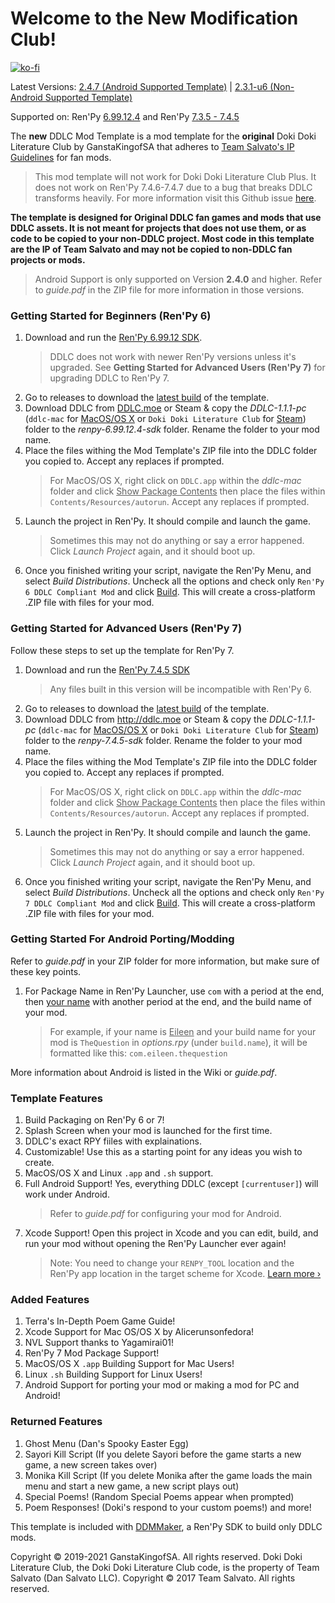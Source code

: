 # Welcome to the New Modification Club!

[![ko-fi](https://www.ko-fi.com/img/githubbutton_sm.svg)](https://ko-fi.com/K3K22K8SU)

Latest Versions: [2.4.7 (Android Supported Template)](https://github.com/GanstaKingofSA/DDLCModTemplate2.0/releases/2.4.7) | [2.3.1-u6 (Non-Android Supported Template)](https://github.com/GanstaKingofSA/DDLCModTemplate2.0/releases/2.3.1-u6)

Supported on: Ren'Py <u>6.99.12.4</u> and Ren'Py <u>7.3.5 - 7.4.5</u>

The **new** DDLC Mod Template is a mod template for the **original** Doki Doki Literature Club by GanstaKingofSA that adheres to [Team Salvato's IP Guidelines](http://teamsalvato.com/ip-guidelines/) for fan mods.
> This mod template will not work for Doki Doki Literature Club Plus. It does not work on Ren'Py 7.4.6-7.4.7 due to a bug that breaks DDLC transforms heavily. For more information visit this Github issue [here](https://github.com/renpy/renpy/issues/2860).

**The template is designed for Original DDLC fan games and mods that use DDLC assets. 
It is not meant for projects that does not use them, or as code to be copied to your non-DDLC project. 
Most code in this template are the IP of Team Salvato and may not be copied to non-DDLC fan projects or mods.**

> Android Support is only supported on Version **2.4.0** and higher. Refer to *guide.pdf* in the ZIP file for more information in those versions.

### Getting Started for Beginners (Ren'Py 6)
1. Download and run the [Ren'Py 6.99.12 SDK](https://www.renpy.org/release/6.99.12). 
    > DDLC does not work with newer Ren'Py versions unless it's upgraded. See **Getting Started for Advanced Users (Ren'Py 7)** for upgrading DDLC to Ren'Py 7.
2. Go to releases to download the [latest build](https://github.com/GanstaKingofSA/DDLCModTemplate2.0/releases) of the template.
3. Download DDLC from [DDLC.moe](http://ddlc.moe) or Steam & copy the *DDLC-1.1.1-pc* (`ddlc-mac` for <u>MacOS/OS X</u> or `Doki Doki Literature Club` for <u>Steam</u>) folder to the *renpy-6.99.12.4-sdk* folder. Rename the folder to your mod name.
4. Place the files withing the Mod Template's ZIP file into the DDLC folder you copied to. Accept any replaces if prompted. 
    > For MacOS/OS X, right click on `DDLC.app` within the *ddlc-mac* folder and click <u>Show Package Contents</u> then place the files within `Contents/Resources/autorun`. Accept any replaces if prompted. 
5. Launch the project in Ren'Py. It should compile and launch the game.
    > Sometimes this may not do anything or say a error happened. Click *Launch Project* again, and it should boot up.
6. Once you finished writing your script, navigate the Ren'Py Menu, and select *Build Distributions*. Uncheck all the options and check only `Ren'Py 6 DDLC Compliant Mod` and click <u>Build</u>. This will create a cross-platform .ZIP file with files for your mod.

### Getting Started for Advanced Users (Ren'Py 7)
Follow these steps to set up the template for Ren'Py 7.

1. Download and run the [Ren'Py 7.4.5 SDK](https://www.renpy.org/release/7.4.5)
    > Any files built in this version will be incompatible with Ren'Py 6.
2. Go to releases to download the [latest build](https://github.com/GanstaKingofSA/DDLCModTemplate2.0/releases) of the template.
3. Download DDLC from http://ddlc.moe or Steam & copy the *DDLC-1.1.1-pc* (`ddlc-mac` for <u>MacOS/OS X</u> or `Doki Doki Literature Club` for <u>Steam</u>) folder to the *renpy-7.4.5-sdk* folder. Rename the folder to your mod name.
4. Place the files withing the Mod Template's ZIP file into the DDLC folder you copied to. Accept any replaces if prompted. 
    > For MacOS/OS X, right click on `DDLC.app` within the *ddlc-mac* folder and click <u>Show Package Contents</u> then place the files within `Contents/Resources/autorun`. Accept any replaces if prompted. 
5. Launch the project in Ren'Py. It should compile and launch the game.
    > Sometimes this may not do anything or say a error happened. Click *Launch Project* again, and it should boot up.
6. Once you finished writing your script, navigate the Ren'Py Menu, and select *Build Distributions*. Uncheck all the options and check only `Ren'Py 7 DDLC Compliant Mod` and click <u>Build</u>. This will create a cross-platform .ZIP file with files for your mod.

### Getting Started For Android Porting/Modding
Refer to *guide.pdf* in your ZIP folder for more information, but make sure of these key points.
1. For Package Name in Ren'Py Launcher, use `com` with a period at the end, then <u>your name</u> with another period at the end, and the build name of your mod. 
    > For example, if your name is <u>Eileen</u> and your build name for your mod is `TheQuestion` in *options.rpy* (under `build.name`), it will be formatted like this: `com.eileen.thequestion`

More information about Android is listed in the Wiki or *guide.pdf*.

### Template Features
1. Build Packaging on Ren'Py 6 or 7!
2. Splash Screen when your mod is launched for the first time.
3. DDLC's exact RPY fiiles with explainations.
4. Customizable! Use this as a starting point for any ideas you wish to create.
5. MacOS/OS X and Linux `.app` and `.sh` support.
6. Full Android Support! Yes, everything DDLC (except `[currentuser]`) will work under Android.
    > Refer to *guide.pdf* for configuring your mod for Android.
7. Xcode Support! Open this project in Xcode and you can edit, build, and run your mod without opening the Ren'Py Launcher ever again! 
    > Note: You need to change your `RENPY_TOOL` location and the Ren'Py app location in the target scheme for Xcode. [Learn more &rsaquo;](XCODE.md)

### Added Features
1. Terra's In-Depth Poem Game Guide!
2. Xcode Support for Mac OS/OS X by Alicerunsonfedora!
3. NVL Support thanks to Yagamirai01!
4. Ren'Py 7 Mod Package Support!
5. MacOS/OS X `.app` Building Support for Mac Users!
6. Linux `.sh` Building Support for Linux Users!
7. Android Support for porting your mod or making a mod for PC and Android!

### Returned Features
1. Ghost Menu (Dan's Spooky Easter Egg)
2. Sayori Kill Script (If you delete Sayori before the game starts a new game, a new screen takes over)
3. Monika Kill Script (If you delete Monika after the game loads the main menu and start a new game, a new script plays out)
4. Special Poems! (Random Special Poems appear when prompted)
5. Poem Responses! (Doki's respond to your custom poems!)
and more!

This template is included with [DDMMaker](https://github.com/GanstaKingofSA/DDLC-ModMaker/releases), a Ren'Py SDK to build only DDLC mods.

Copyright © 2019-2021 GanstaKingofSA. All rights reserved. Doki Doki Literature Club, the Doki Doki Literature Club code, is the property of Team Salvato (Dan Salvato LLC). Copyright © 2017 Team Salvato. All rights reserved.
